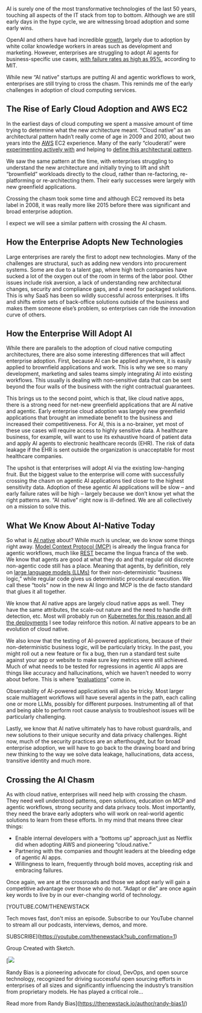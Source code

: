 AI is surely one of the most transformative technologies of the last 50 years, touching all aspects of the IT stack from top to bottom. Although we are still early days in the hype cycle, we are witnessing broad adoption and some early wins.

OpenAI and others have had incredible [growth](https://www.cnbc.com/2025/08/04/openai-chatgpt-700-million-users.html), largely due to adoption by white collar knowledge workers in areas such as development and marketing. However, enterprises are struggling to adopt AI agents for business-specific use cases, [with failure rates as high as 95%](https://fortune.com/2025/08/18/mit-report-95-percent-generative-ai-pilots-at-companies-failing-cfo/), according to MIT.

While new “AI native” startups are putting AI and agentic workflows to work, enterprises are still trying to cross the chasm. This reminds me of the early challenges in adoption of cloud computing services.

## The Rise of Early Cloud Adoption and AWS EC2

In the earliest days of cloud computing we spent a massive amount of time trying to determine what the new architecture meant. “Cloud native” as an architectural pattern hadn’t really come of age in 2009 and 2010, about two years into the [AWS](https://aws.amazon.com/?utm_content=inline+mention) EC2 experience. Many of the early “clouderati” were [experimenting actively with](https://cloudscaling.com/blog/cloud-computing/cloud-innovators-netflix-strategy-reflects-google-philosophy/) and helping to [define this architectural pattern](https://www.slideshare.net/slideshow/pets-vs-cattle-the-elastic-cloud-story/31735707).

We saw the same pattern at the time, with enterprises struggling to understand the new architecture and initially trying to lift and shift “brownfield” workloads directly to the cloud, rather than re-factoring, re-platforming or re-architecting them. Their early successes were largely with new greenfield applications.

Crossing the chasm took some time and although EC2 removed its beta label in 2008, it was really more like 2015 before there was significant and broad enterprise adoption.

I expect we will see a similar pattern with crossing the AI chasm.

## How the Enterprise Adopts New Technologies

Large enterprises are rarely the first to adopt new technologies. Many of the challenges are structural, such as adding new vendors into procurement systems. Some are due to a talent gap, where high tech companies have sucked a lot of the oxygen out of the room in terms of the labor pool. Other issues include risk aversion, a lack of understanding new architectural changes, security and compliance gaps, and a need for packaged solutions. This is why SaaS has been so wildly successful across enterprises. It lifts and shifts entire sets of back-office solutions outside of the business and makes them someone else’s problem, so enterprises can ride the innovation curve of others.

## How the Enterprise Will Adopt AI

While there are parallels to the adoption of cloud native computing architectures, there are also some interesting differences that will affect enterprise adoption. First, because AI can be applied anywhere, it is easily applied to brownfield applications and work. This is why we see so many development, marketing and sales teams simply integrating AI into existing workflows. This usually is dealing with non-sensitive data that can be sent beyond the four walls of the business with the right contractual guarantees.

This brings us to the second point, which is that, like cloud native apps, there is a strong need for net-new greenfield applications that are AI native and agentic. Early enterprise cloud adoption was largely new greenfield applications that brought an immediate benefit to the business and increased their competitiveness. For AI, this is a no-brainer, yet most of these use cases will require access to highly sensitive data. A healthcare business, for example, will want to use its exhaustive hoard of patient data and apply AI agents to electronic healthcare records (EHR). The risk of data leakage if the EHR is sent outside the organization is unacceptable for most healthcare companies.

The upshot is that enterprises will adopt AI via the existing low-hanging fruit. But the biggest value to the enterprise will come with successfully crossing the chasm on agentic AI applications tied closer to the highest sensitivity data. Adoption of these agentic AI applications will be slow – and early failure rates will be high – largely because we don’t know yet what the right patterns are. “AI native” right now is ill-defined. We are all collectively on a mission to solve this.

## What We Know About AI-Native Today

So what is [AI native](https://thenewstack.io/what-is-an-ai-native-developer/) about? While much is unclear, we do know some things right away. [Model Context Protocol (MCP)](https://thenewstack.io/model-context-protocol-a-primer-for-the-developers/) is already the lingua franca for agentic workflows, much like [REST](https://thenewstack.io/rest-vs-graphql-solving-api-challenges-in-modern-data-transfers/) became the lingua franca of the web. We know that agents are good at what they do and that regular old discrete non-agentic code still has a place. Meaning that agents, by definition, rely on [large language models (LLMs)](https://thenewstack.io/7-guiding-principles-for-working-with-llms/)  for their non-deterministic “business logic,” while regular code gives us deterministic procedural execution. We call these “tools” now in the new AI lingo and MCP is the de facto standard that glues it all together.

We know that AI native apps are largely cloud native apps as well. They have the same attributes, the scale-out nature and the need to handle drift detection, etc. Most will probably run on [Kubernetes for this reason and all the deployments](https://thenewstack.io/a-look-at-kubernetes-deployment/) I see today reinforce this notion. AI native appears to be an evolution of cloud native.

We also know that the testing of AI-powered applications, because of their non-deterministic business logic, will be particularly tricky. In the past, you might roll out a new feature or fix a bug, then run a standard test suite against your app or website to make sure key metrics were still achieved. Much of what needs to be tested for regressions in agentic AI apps are things like accuracy and hallucinations, which we haven’t needed to worry about before. This is where “[evaluations](https://www.ibm.com/think/topics/ai-agent-evaluation)” come in.

Observability of AI-powered applications will also be tricky. Most larger scale multiagent workflows will have several agents in the path, each calling one or more LLMs, possibly for different purposes. Instrumenting all of that and being able to perform root cause analysis to troubleshoot issues will be particularly challenging.

Lastly, we know that AI native ultimately has to have robust guardrails, and new solutions to their unique security and data privacy challenges. Right now, much of the security practices are an afterthought, but for broad enterprise adoption, we will have to go back to the drawing board and bring new thinking to the way we solve data leakage, hallucinations, data access, transitive identity and much more.

## Crossing the AI Chasm

As with cloud native, enterprises will need help with crossing the chasm. They need well understood patterns, open solutions, education on MCP and agentic workflows, strong security and data privacy tools. Most importantly, they need the brave early adopters who will work on real-world agentic solutions to learn from these efforts. In my mind that means three clear things:

* Enable internal developers with a “bottoms up” approach,just as Netflix did when adopting AWS and pioneering “cloud.native.”
* Partnering with the companies and thought leaders at the bleeding edge of agentic AI apps.
* Willingness to learn, frequently through bold moves, accepting risk and embracing failures.

Once again, we are at the crossroads and those we adopt early will gain a competitive advantage over those who do not. “Adapt or die” are once again key words to live by in our ever-changing world of technology.

[YOUTUBE.COM/THENEWSTACK

Tech moves fast, don't miss an episode. Subscribe to our YouTube
channel to stream all our podcasts, interviews, demos, and more.

SUBSCRIBE](https://youtube.com/thenewstack?sub_confirmation=1)

Group
Created with Sketch.

[![](https://cdn.thenewstack.io/media/2024/10/79390449-cropped-2934c701-randy-bias-head-shot.jpg)

Randy Bias is a pioneering advocate for cloud, DevOps, and open source technology, recognized for driving successful open sourcing efforts in enterprises of all sizes and significantly influencing the industry’s transition from proprietary models. He has played a critical role...

Read more from Randy Bias](https://thenewstack.io/author/randy-bias1/)